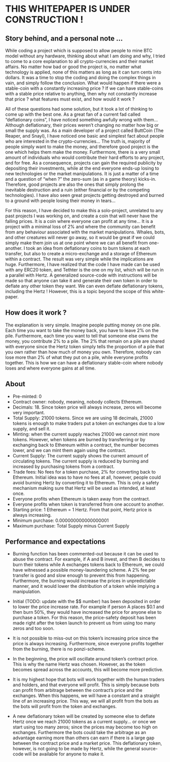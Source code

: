 # THIS WHITEPAPER IS UNDER CONSTRUCTION !

## Story behind, and a personal note ...
While coding a project which is supposed to allow people to mine BTC model without any hardware, thinking about what I am doing and why, I tried to come to a core explanation to all crypto-currencies and their market affairs. No matter how bad or good the project is, no matter what technology is applied, none of this matters as long as it can turn cents into dollars. It was a time to stop the coding and doing the complex things in vain, and simply follow the conclusion. What would happen if there were a stable-coin with a constantly increasing price ? If we can have stable-coins with a stable price relative to anything, then why not constantly increase that price ? what features must exist, and how would it work ? 

All of these questions had some solution, but it took a lot of thinking to come up with the best one.  As a great fan of a current fad called “deflationary coins”, I have noticed something awfully wrong with them... Although deflationary, their prices weren’t changing no matter how big or small the supply was. As a main developer of a project called ButtCoin (The Reaper, and Snayl), I have noticed one basic and simplest fact about people who are interested in the crypto-currencies... The truth is, majority of people simply want to make the money, and therefore good project is the one which helps them make the money. Furthermore, there is a very small amount of individuals who would contribute their hard efforts to any project, and for free. As a consequence, projects can gain the required publicity by depositing their investments, while at the end everyone ends-up losing to new technologies or the market manipulations.  It is just a matter of a time and a question of “when ?” the zero-sum (as in a game theory) kicks-in. Therefore, good projects are also the ones that simply prolong the inevitable destruction and a ruin (either financial or by the competing technologies). I have also seen great projects getting destroyed and burned to a ground with people losing their money in tears... 

For this reason, I have decided to make this a solo-project, unrelated to any past projects I was working on, and create a coin that will never have the falling prices. It is a coin where everyone can profit at any time... It is a project with a minimal loss of 2% and where the community can benefit from any behaviour associated with the market manipulations. Whales, bots, and other creatures will never go away, so it would be great if we could simply make them join us at one point where we can all benefit from one-another. I took an idea from deflationary coins to burn tokens at each transfer, but also to create a micro-exchange and a storage of Ethereum within a contract. The result was very simple while the implications are huge. Furthermore, I have realized that the code I have made can be used with any ERC20 token, and Tethter is the one on my list, which will be run in a parallel with Hertz. A generalized source-code with instructions will be made so that anyone can take it and generate their own token in order to deflate any other token they want. We can even deflate deflationary tokens, including the Hertz !  However, this is a topic beyond the scope of this white-paper.

## How does it work ?
The explanation is very simple. Imagine people putting money on one pile. Each time you want to take the money back, you have to leave 2% on the pile. Furthermore, each time you want to tell that someone else owns the money, you contribute 2% to a pile. The 2% that remain on a pile are shared with everyone since the Hertz token simply tells the proportion of a pile that you own rather than how much of money you own. Therefore, nobody can lose more than 2% of what they put on a pile, while everyone profits together. This is how we can have a deflationary stable-coin where nobody loses and where everyone gains at all time.


## About
- Pre-minted: 0
- Contract owner: nobody, meaning, nobody collects Ethereum.
- Decimals: 18. Since token price will always increase, zeros will become very important.
- Total Supply: 21000 tokens. Since we are using 18 decimals, 21000 tokens is enough to make traders put a token on exchanges due to a low supply, and sell it.
- Minting: when the current supply reaches 21000 we cannot mint more tokens. However, when tokens are burned by transferring or by exchanging back to Ethereum within a contract, the number becomes lower, and we can mint them again using the contract.
- Current Supply: The current supply shows the current amount of circulating tokens. The current supply is reduced by burning and increased by purchasing tokens from a contract.
- Trade fees: No fees for a token purchase, 2% for converting back to Ethereum. Initial idea was to have no fees at all, however, people could avoid burning Hertz by converting it to Ethereum. This is only a safety mechanism making sure that Hertz will be used as intended, at least once.
- Everyone profits when Ethereum is taken away from the contract.
- Everyone profits when token is transferred from one account to another.
- Starting price: 1 Ethereum = 1 Hertz. From that point, Hertz price is always increasing.
- Minimum purchase: 0.000000000000000001
- Maximum purchase: Total Supply minus Current Supply



## Performance and expectations
 
- Burning function has been commented-out because it can be used to abuse the contract. For example, if A and B invest, and then B decides to burn their tokens while A exchanges tokens back to Ethereum, we could have witnessed a possible money-laundering scheme. A 2% fee per transfer is good and slow enough to prevent this from happening. Furthermore, the burning would increase the prices in unpredictable manner, and it would lower the distribution of a token while implying a manipulation.

- Initial (TODO: update with the $$ number) has been deposited in order to lower the price increase rate. For example if person A places $0.1 and then burn 50%, they would have increased the price for anyone else to purchase a token. For this reason, the price-safety deposit has been made right after the token launch to prevent us from using too many zeros and too soon.

- It is not possible to miss-out on this token’s increasing price since the price is always increasing. Furthermore, since everyone profits together from the burning, there is no ponzi-scheme.

- In the beginning, the price will oscillate around token’s contract price. This is why the name Hertz was chosen. However, as the token becomes spread across the accounts, this will become more predictive.

- It is my highest hope that bots will work together with the human traders and holders, and that everyone will profit. This is simply because bots can profit from arbitrage between the contract’s price and the exchanges. When this happens, we will have a constant and a straight line of an increasing price. This way, we will all profit from the bots as the bots will profit from the token and exchanges.

- A new deflationary token will be created by someone else to deflate Hertz once we reach 21000 tokens as a current supply... or once we start using too many zeros; since the prices may become too high on exchanges. Furthermore the bots could take the arbitrage as an advantage earning more than others can earn if there is a large gap between the contract price and a market price. This deflationary token, however, is not going to be made by Hertz, while the general source-code will be available for anyone to make it.

